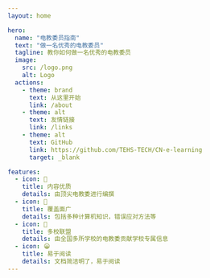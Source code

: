 ```yaml
---
layout: home

hero:
  name: "电教委员指南"
  text: "做一名优秀的电教委员"
  tagline: 教你如何做一名优秀的电教委员
  image:
    src: /logo.png
    alt: Logo
  actions:
    - theme: brand
      text: 从这里开始
      link: /about
    - theme: alt
      text: 友情链接
      link: /links
    - theme: alt
      text: GitHub
      link: https://github.com/TEHS-TECH/CN-e-learning
      target: _blank

features:
  - icon: 📝
    title: 内容优质
    details: 由顶尖电教委进行编撰
  - icon: 🔄
    title: 覆盖面广
    details: 包括多种计算机知识，错误应对方法等
  - icon: 🏫
    title: 多校联盟
    details: 由全国多所学校的电教委贡献学校专属信息
  - icon: 😀
    title: 易于阅读
    details: 文档简洁明了，易于阅读
---
```


<HomeUnderline />
